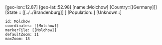﻿---
location: [52.98,12.87]
mapzoom: [7,12] 
mapmarker: city 
type: City
tags:
- geo/City


SpocWebEntityId: 32537
isDeleted: false
confidential: public

---
[geo-lon::12.87]
[geo-lat::52.98]
[name::Molchow]
[Country::[[Germany]]]
[State :: [[../../Brandenburg]] ]
[Population::]
[Unknown::]


```leaflet
id: Molchow
coordinates: [[Molchow]]
markerFile: [[Molchow]]
defaultZoom: 11 
maxZoom: 18
```
